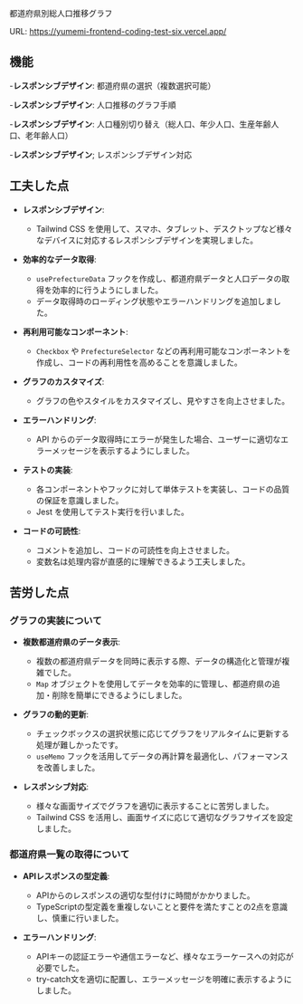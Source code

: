 都道府県別総人口推移グラフ

URL: https://yumemi-frontend-coding-test-six.vercel.app/

## 機能

-**レスポンシブデザイン**:
都道府県の選択（複数選択可能）

-**レスポンシブデザイン**:
人口推移のグラフ手順

-**レスポンシブデザイン**:
人口種別切り替え（総人口、年少人口、生産年齢人口、老年齢人口）

-**レスポンシブデザイン**;
レスポンシブデザイン対応

## 工夫した点

- **レスポンシブデザイン**:

  - Tailwind CSS を使用して、スマホ、タブレット、デスクトップなど様々なデバイスに対応するレスポンシブデザインを実現しました。

- **効率的なデータ取得**:

  - `usePrefectureData` フックを作成し、都道府県データと人口データの取得を効率的に行うようにしました。
  - データ取得時のローディング状態やエラーハンドリングを追加しました。

- **再利用可能なコンポーネント**:

  - `Checkbox` や `PrefectureSelector` などの再利用可能なコンポーネントを作成し、コードの再利用性を高めることを意識しました。

- **グラフのカスタマイズ**:

  - グラフの色やスタイルをカスタマイズし、見やすさを向上させました。

- **エラーハンドリング**:

  - API からのデータ取得時にエラーが発生した場合、ユーザーに適切なエラーメッセージを表示するようにしました。

- **テストの実装**:

  - 各コンポーネントやフックに対して単体テストを実装し、コードの品質の保証を意識しました。
  - Jest を使用してテスト実行を行いました。

- **コードの可読性**:
  - コメントを追加し、コードの可読性を向上させました。
  - 変数名は処理内容が直感的に理解できるよう工夫しました。

## 苦労した点

### グラフの実装について

- **複数都道府県のデータ表示**:

  - 複数の都道府県データを同時に表示する際、データの構造化と管理が複雑でした。
  - `Map` オブジェクトを使用してデータを効率的に管理し、都道府県の追加・削除を簡単にできるようにしました。

- **グラフの動的更新**:

  - チェックボックスの選択状態に応じてグラフをリアルタイムに更新する処理が難しかったです。
  - `useMemo` フックを活用してデータの再計算を最適化し、パフォーマンスを改善しました。

- **レスポンシブ対応**:
  - 様々な画面サイズでグラフを適切に表示することに苦労しました。
  - Tailwind CSS を活用し、画面サイズに応じて適切なグラフサイズを設定しました。

### 都道府県一覧の取得について

- **APIレスポンスの型定義**:

  - APIからのレスポンスの適切な型付けに時間がかかりました。
  - TypeScriptの型定義を重複しないことと要件を満たすことの2点を意識し、慎重に行いました。

- **エラーハンドリング**:
  - APIキーの認証エラーや通信エラーなど、様々なエラーケースへの対応が必要でした。
  - try-catch文を適切に配置し、エラーメッセージを明確に表示するようにしました。


